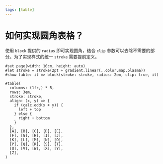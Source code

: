 ```yaml
---
tags: [table]
---
```


# 如何实现圆角表格？

使用 `block` 提供的 `radius` 即可实现圆角，结合 `clip` 参数可以去除不需要的部分。为了实现样式的统一 `stroke` 需要提前定义。

```typst
#set page(width: 10cm, height: auto)
#let stroke = stroke(2pt + gradient.linear(..color.map.plasma))
#show table: it => block(stroke: stroke, radius: 2em, clip: true, it)

#table(
  columns: (1fr,) * 5,
  rows: 3em,
  stroke: stroke,
  align: (x, y) => {
    if (calc.odd(x + y)) {
      left + top
    } else {
      right + bottom
    }
  },
  [A], [B], [C], [D], [E],
  [F], [G], [H], [I], [J],
  [K], [L], [M], [N], [O],
  [P], [Q], [R], [S], [T],
  [U], [V], [W], [X], [Y],
  [Z],
)
```
